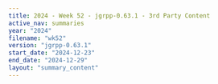 ```yaml
---
title: 2024 - Week 52 - jgrpp-0.63.1 - 3rd Party Content
active_nav: summaries
year: "2024"
filename: "wk52"
version: "jgrpp-0.63.1"
start_date: "2024-12-23"
end_date: "2024-12-29"
layout: "summary_content"
---
```

